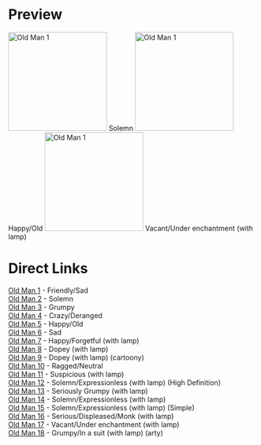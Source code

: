 # Preview

<img src="https://cdn.jsdelivr.net/gh/pjburnhill/heroquest@main/icons/characters/old_man/old_man_00002.png" alt="Old Man 1" width="200"/>  
Solemn

<img src="https://cdn.jsdelivr.net/gh/pjburnhill/heroquest@main/icons/characters/old_man/old_man_00005.png" alt="Old Man 1" width="200"/>  
Happy/Old

<img src="https://cdn.jsdelivr.net/gh/pjburnhill/heroquest@main/icons/characters/old_man/old_man_00017.png" alt="Old Man 1" width="200"/>  
Vacant/Under enchantment (with lamp)

# Direct Links

[Old Man 1](https://cdn.jsdelivr.net/gh/pjburnhill/heroquest@main/icons/characters/old_man/old_man_00001.png) - Friendly/Sad  
[Old Man 2](https://cdn.jsdelivr.net/gh/pjburnhill/heroquest@main/icons/characters/old_man/old_man_00002.png) - Solemn  
[Old Man 3](https://cdn.jsdelivr.net/gh/pjburnhill/heroquest@main/icons/characters/old_man/old_man_00003.png) - Grumpy  
[Old Man 4](https://cdn.jsdelivr.net/gh/pjburnhill/heroquest@main/icons/characters/old_man/old_man_00004.png) - Crazy/Deranged  
[Old Man 5](https://cdn.jsdelivr.net/gh/pjburnhill/heroquest@main/icons/characters/old_man/old_man_00005.png) - Happy/Old  
[Old Man 6](https://cdn.jsdelivr.net/gh/pjburnhill/heroquest@main/icons/characters/old_man/old_man_00006.png) - Sad  
[Old Man 7](https://cdn.jsdelivr.net/gh/pjburnhill/heroquest@main/icons/characters/old_man/old_man_00007.png) - Happy/Forgetful (with lamp)  
[Old Man 8](https://cdn.jsdelivr.net/gh/pjburnhill/heroquest@main/icons/characters/old_man/old_man_00008.png) - Dopey (with lamp)  
[Old Man 9](https://cdn.jsdelivr.net/gh/pjburnhill/heroquest@main/icons/characters/old_man/old_man_00009.png) - Dopey (with lamp) (cartoony)  
[Old Man 10](https://cdn.jsdelivr.net/gh/pjburnhill/heroquest@main/icons/characters/old_man/old_man_00010.png) - Ragged/Neutral  
[Old Man 11](https://cdn.jsdelivr.net/gh/pjburnhill/heroquest@main/icons/characters/old_man/old_man_00011.png) - Suspicious (with lamp)  
[Old Man 12](https://cdn.jsdelivr.net/gh/pjburnhill/heroquest@main/icons/characters/old_man/old_man_00012.png) - Solemn/Expressionless (with lamp) (High Definition)  
[Old Man 13](https://cdn.jsdelivr.net/gh/pjburnhill/heroquest@main/icons/characters/old_man/old_man_00013.png) - Seriously Grumpy (with lamp)  
[Old Man 14](https://cdn.jsdelivr.net/gh/pjburnhill/heroquest@main/icons/characters/old_man/old_man_00014.png) - Solemn/Expressionless (with lamp)  
[Old Man 15](https://cdn.jsdelivr.net/gh/pjburnhill/heroquest@main/icons/characters/old_man/old_man_00015.png) - Solemn/Expressionless (with lamp) (Simple)  
[Old Man 16](https://cdn.jsdelivr.net/gh/pjburnhill/heroquest@main/icons/characters/old_man/old_man_00016.png) - Serious/Displeased/Monk (with lamp)  
[Old Man 17](https://cdn.jsdelivr.net/gh/pjburnhill/heroquest@main/icons/characters/old_man/old_man_00017.png) - Vacant/Under enchantment (with lamp)  
[Old Man 18](https://cdn.jsdelivr.net/gh/pjburnhill/heroquest@main/icons/characters/old_man/old_man_00018.png) - Grumpy/In a suit (with lamp) (arty)  
